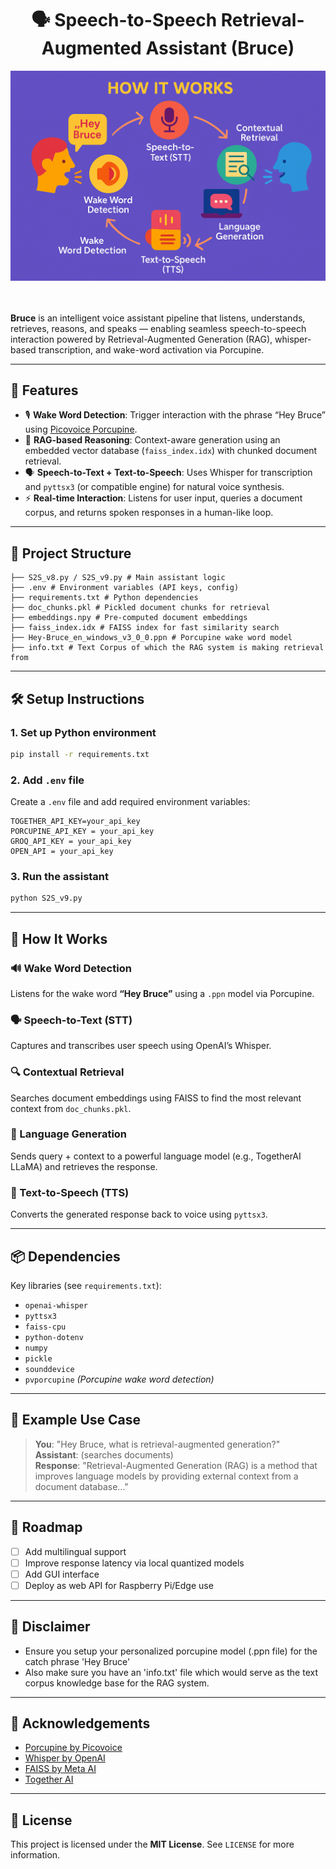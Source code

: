 <div align="center">
    <h1> 🗣️ Speech-to-Speech Retrieval-Augmented Assistant (Bruce)</h1>
    <img src="S2S_IMG.png" width='650' /> 
</div>

<br>
<br>

**Bruce** is an intelligent voice assistant pipeline that listens, understands, retrieves, reasons, and speaks — enabling seamless speech-to-speech interaction powered by Retrieval-Augmented Generation (RAG), whisper-based transcription, and wake-word activation via Porcupine.

---

## 🚀 Features

- 🎙️ **Wake Word Detection**: Trigger interaction with the phrase “Hey Bruce” using [Picovoice Porcupine](https://github.com/Picovoice/porcupine).
- 🧠 **RAG-based Reasoning**: Context-aware generation using an embedded vector database (`faiss_index.idx`) with chunked document retrieval.
- 🗣️ **Speech-to-Text + Text-to-Speech**: Uses Whisper for transcription and `pyttsx3` (or compatible engine) for natural voice synthesis.
- ⚡ **Real-time Interaction**: Listens for user input, queries a document corpus, and returns spoken responses in a human-like loop.

---

## 🧱 Project Structure

```S2S RAG/
├── S2S_v8.py / S2S_v9.py # Main assistant logic
├── .env # Environment variables (API keys, config)
├── requirements.txt # Python dependencies
├── doc_chunks.pkl # Pickled document chunks for retrieval
├── embeddings.npy # Pre-computed document embeddings
├── faiss_index.idx # FAISS index for fast similarity search
├── Hey-Bruce_en_windows_v3_0_0.ppn # Porcupine wake word model
├── info.txt # Text Corpus of which the RAG system is making retrieval from 
```
---



## 🛠️ Setup Instructions

### 1. Set up Python environment

```bash
pip install -r requirements.txt
```

### 2. Add `.env` file

Create a `.env` file and add required environment variables:

```env
TOGETHER_API_KEY=your_api_key
PORCUPINE_API_KEY = your_api_key
GROQ_API_KEY = your_api_key
OPEN_API = your_api_key

```

### 3. Run the assistant

```bash
python S2S_v9.py
```

---

## 🧠 How It Works

### 🔊 Wake Word Detection
Listens for the wake word **“Hey Bruce”** using a `.ppn` model via Porcupine. 

### 🗣️ Speech-to-Text (STT)
Captures and transcribes user speech using OpenAI’s Whisper.

### 🔍 Contextual Retrieval
Searches document embeddings using FAISS to find the most relevant context from `doc_chunks.pkl`.

### 🧠 Language Generation
Sends query + context to a powerful language model (e.g., TogetherAI LLaMA) and retrieves the response.

### 🔁 Text-to-Speech (TTS)
Converts the generated response back to voice using `pyttsx3`.

---

## 📦 Dependencies

Key libraries (see `requirements.txt`):

- `openai-whisper`
- `pyttsx3`
- `faiss-cpu`
- `python-dotenv`
- `numpy`
- `pickle`
- `sounddevice`
- `pvporcupine` *(Porcupine wake word detection)*

---

## 🧪 Example Use Case

> **You**: "Hey Bruce, what is retrieval-augmented generation?"  
> **Assistant**: (searches documents)  
> **Response**: "Retrieval-Augmented Generation (RAG) is a method that improves language models by providing external context from a document database..."

---

## 📍 Roadmap

- [ ] Add multilingual support  
- [ ] Improve response latency via local quantized models  
- [ ] Add GUI interface  
- [ ] Deploy as web API for Raspberry Pi/Edge use  

---

## 🔐 Disclaimer

- Ensure you setup your personalized porcupine model (.ppn file) for the catch phrase 'Hey Bruce'
- Also make sure you have an 'info.txt' file which would serve as the text corpus knowledge base for the RAG system.   
---

## 🤝 Acknowledgements

- [Porcupine by Picovoice](https://github.com/Picovoice/porcupine)  
- [Whisper by OpenAI](https://github.com/openai/whisper)  
- [FAISS by Meta AI](https://github.com/facebookresearch/faiss)  
- [Together AI](https://www.together.ai/)  

---

## 📜 License

This project is licensed under the **MIT License**. See `LICENSE` for more information.
